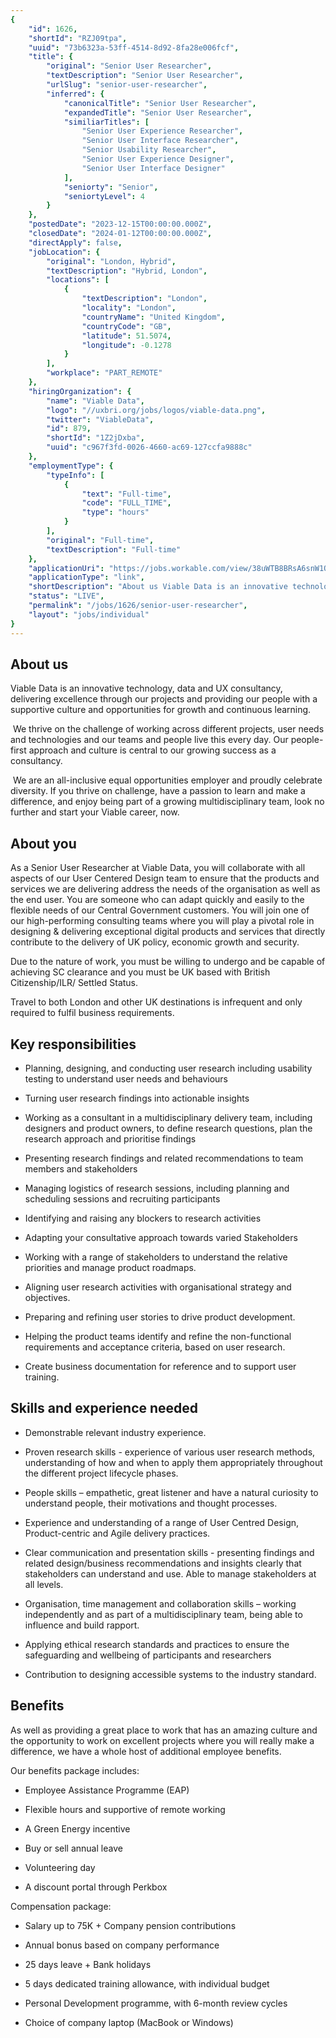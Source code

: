 ```yaml
---
{
	"id": 1626,
	"shortId": "RZJ09tpa",
	"uuid": "73b6323a-53ff-4514-8d92-8fa28e006fcf",
	"title": {
		"original": "Senior User Researcher",
		"textDescription": "Senior User Researcher",
		"urlSlug": "senior-user-researcher",
		"inferred": {
			"canonicalTitle": "Senior User Researcher",
			"expandedTitle": "Senior User Researcher",
			"similiarTitles": [
				"Senior User Experience Researcher",
				"Senior User Interface Researcher",
				"Senior Usability Researcher",
				"Senior User Experience Designer",
				"Senior User Interface Designer"
			],
			"seniorty": "Senior",
			"seniortyLevel": 4
		}
	},
	"postedDate": "2023-12-15T00:00:00.000Z",
	"closedDate": "2024-01-12T00:00:00.000Z",
	"directApply": false,
	"jobLocation": {
		"original": "London, Hybrid",
		"textDescription": "Hybrid, London",
		"locations": [
			{
				"textDescription": "London",
				"locality": "London",
				"countryName": "United Kingdom",
				"countryCode": "GB",
				"latitude": 51.5074,
				"longitude": -0.1278
			}
		],
		"workplace": "PART_REMOTE"
	},
	"hiringOrganization": {
		"name": "Viable Data",
		"logo": "//uxbri.org/jobs/logos/viable-data.png",
		"twitter": "ViableData",
		"id": 879,
		"shortId": "1Z2jDxba",
		"uuid": "c967f3fd-0026-4660-ac69-127ccfa9888c"
	},
	"employmentType": {
		"typeInfo": [
			{
				"text": "Full-time",
				"code": "FULL_TIME",
				"type": "hours"
			}
		],
		"original": "Full-time",
		"textDescription": "Full-time"
	},
	"applicationUri": "https://jobs.workable.com/view/38uWTB8BRsA6snW1QkSHM3/hybrid-senior-user-researcher-in-london-at-viable-data-ltd",
	"applicationType": "link",
	"shortDescription": "About us Viable Data is an innovative technology, data and UX consultancy, delivering excellence through our projects and providing our people with a supportive culture and opportunities for growth",
	"status": "LIVE",
	"permalink": "/jobs/1626/senior-user-researcher",
	"layout": "jobs/individual"
}
---
```

<h2>About us&nbsp;&nbsp;</h2><p>Viable Data is an innovative technology, data and UX consultancy, delivering excellence through our projects and providing our people with a supportive culture and opportunities for growth and continuous learning.&nbsp;&nbsp;</p><p>&nbsp;We thrive on the challenge of working across different projects, user needs and technologies and our teams and people live this every day. Our people-first approach and culture is central to our growing success as a consultancy.&nbsp;&nbsp;</p><p>&nbsp;We are an all-inclusive equal opportunities employer and proudly celebrate diversity. If you thrive on challenge, have a passion to learn and make a difference, and enjoy being part of a growing multidisciplinary team, look no further and start your Viable career, now.&nbsp;</p><h2>About you</h2><p>As a Senior User Researcher at Viable Data, you will collaborate with all aspects of our User Centered Design team to ensure that the products and services we are delivering address the needs of the organisation as well as the end user. You are someone who can adapt quickly and easily to the flexible needs of our Central Government customers. You will join one of our high-performing consulting teams where you will play a pivotal role in designing &amp; delivering exceptional digital products and services that directly contribute to the delivery of UK policy, economic growth and security.</p><p>Due to the nature of work, you must be willing to undergo and be capable of achieving SC clearance and you must be UK based with British Citizenship/ILR/ Settled Status.</p><p>Travel to both London and other UK destinations is infrequent and only required to fulfil business requirements.</p><h2>Key responsibilities</h2><ul><li><p>Planning, designing, and conducting user research including usability testing to understand user needs and behaviours</p></li><li><p>Turning user research findings into actionable insights</p></li><li><p>Working as a consultant in a multidisciplinary delivery team, including designers and product owners, to define research questions, plan the research approach and prioritise findings</p></li><li><p>Presenting research findings and related recommendations to team members and stakeholders</p></li><li><p>Managing logistics of research sessions, including planning and scheduling sessions and recruiting participants</p></li><li><p>Identifying and raising any blockers to research activities</p></li><li><p>Adapting your consultative approach towards varied Stakeholders</p></li><li><p>Working with a range of stakeholders to understand the relative priorities and manage product roadmaps.</p></li><li><p>Aligning user research activities with organisational strategy and objectives.</p></li><li><p>Preparing and refining user stories to drive product development.</p></li><li><p>Helping the product teams identify and refine the non-functional requirements and acceptance criteria, based on user research.</p></li><li><p>Create business documentation for reference and to support user training.</p></li></ul><h2>Skills and experience needed&nbsp;</h2><ul><li><p>Demonstrable relevant industry experience.</p></li><li><p>Proven research skills - experience of various user research methods, understanding of how and when to apply them appropriately throughout the different project lifecycle phases.</p></li><li><p>People skills – empathetic, great listener and have a natural curiosity to understand people, their motivations and thought processes.</p></li><li><p>Experience and understanding of a range of User Centred Design, Product-centric and Agile delivery practices.</p></li><li><p>Clear communication and presentation skills - presenting findings and related design/business recommendations and insights clearly that stakeholders can understand and use. Able to manage stakeholders at all levels.</p></li><li><p>Organisation, time management and collaboration skills – working independently and as part of a multidisciplinary team, being able to influence and build rapport.</p></li><li><p>Applying ethical research standards and practices to ensure the safeguarding and wellbeing of participants and researchers</p></li><li><p>Contribution to designing accessible systems to the industry standard.</p></li></ul><h2>Benefits</h2><p>As well as providing a great place to work that has an amazing culture and the opportunity to work on excellent projects where you will really make a difference, we have a whole host of additional employee benefits.</p><p>Our benefits package includes:</p><ul><li><p>Employee Assistance Programme (EAP)</p></li><li><p>Flexible hours and supportive of remote working</p></li><li><p>A Green Energy incentive</p></li><li><p>Buy or sell annual leave</p></li><li><p>Volunteering day</p></li></ul><ul><li><p>A discount portal through Perkbox</p></li></ul><p>Compensation package:</p><ul><li><p>Salary up to 75K + Company pension contributions</p></li><li><p>Annual bonus based on company performance</p></li><li><p>25 days leave + Bank holidays</p></li><li><p>5 days dedicated training allowance, with individual budget</p></li><li><p>Personal Development programme, with 6-month review cycles</p></li><li><p>Choice of company laptop (MacBook or Windows)</p></li></ul>
